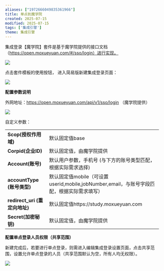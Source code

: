 ```yaml
---
aliases: ["1972666049835361966"]
title: 单点到魔学院
created: 2025-07-15
modified: 2025-07-15
tags: ['集成引擎']
theme: 集成引擎
---
```


集成登录【魔学院】套件是基于魔学院提供的接口文档（https://open.moxueyuan.com/#/sso/login）进行实现。

![](fb8f2e5e856dbcb526bf4bae1dd1dedc.jpg)

点击套件模板的使用按钮， 进入简易版新建集成登录页面：

![](18129fc93ac3bfb42e12605b49986f00.jpg)

**配置参数说明**

外网地址：<https://open.moxueyuan.com/api/v1/sso/login> （魔学院提供）

![](10c0370df7ba3fce463d1cff3f38adb2.jpg)

自定义参数：

|  |  |
| --- | --- |
| **Scop(授权作用域)** | 默认固定值base |
| **Corpid(企业ID)** | 默认固定值，由魔学院提供 |
| **Account(账号)** | 默认用户参数，手机号 (与下方的账号类型匹配，根据实际需求选择) |
| **accountType**  **(账号类型)** | 默认固定值mobile（可设置userid,mobile,jobNumber,email，与账号字段匹配，根据实际需求填写） |
| **redirect\_uri**  **(重定向地址)** | 默认固定值https://study.moxueyuan.com |
| **Secret(加密秘钥)** | 默认固定值，由魔学院提供 |

**配置单点登录人员权限（共享范围）**

新建完成后，若要进行单点登录，则需进入编辑集成登录设置页面，点击共享范围，设置允许单点登录的人员（共享范围默认为空，所有人均无权限）。

![](38d81984181ebc360ca8e3aa612e3e8e.jpg)